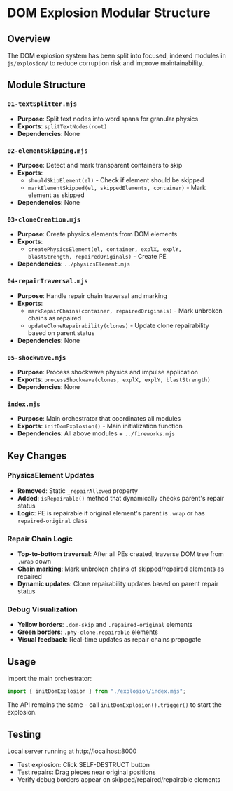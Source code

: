 # DOM Explosion Modular Structure

## Overview

The DOM explosion system has been split into focused, indexed modules in `js/explosion/` to reduce corruption risk and improve maintainability.

## Module Structure

### `01-textSplitter.mjs`

-   **Purpose**: Split text nodes into word spans for granular physics
-   **Exports**: `splitTextNodes(root)`
-   **Dependencies**: None

### `02-elementSkipping.mjs`

-   **Purpose**: Detect and mark transparent containers to skip
-   **Exports**:
    -   `shouldSkipElement(el)` - Check if element should be skipped
    -   `markElementSkipped(el, skippedElements, container)` - Mark element as skipped
-   **Dependencies**: None

### `03-cloneCreation.mjs`

-   **Purpose**: Create physics elements from DOM elements
-   **Exports**:
    -   `createPhysicsElement(el, container, explX, explY, blastStrength, repairedOriginals)` - Create PE
-   **Dependencies**: `../physicsElement.mjs`

### `04-repairTraversal.mjs`

-   **Purpose**: Handle repair chain traversal and marking
-   **Exports**:
    -   `markRepairChains(container, repairedOriginals)` - Mark unbroken chains as repaired
    -   `updateCloneRepairability(clones)` - Update clone repairability based on parent status
-   **Dependencies**: None

### `05-shockwave.mjs`

-   **Purpose**: Process shockwave physics and impulse application
-   **Exports**: `processShockwave(clones, explX, explY, blastStrength)`
-   **Dependencies**: None

### `index.mjs`

-   **Purpose**: Main orchestrator that coordinates all modules
-   **Exports**: `initDomExplosion()` - Main initialization function
-   **Dependencies**: All above modules + `../fireworks.mjs`

## Key Changes

### PhysicsElement Updates

-   **Removed**: Static `_repairAllowed` property
-   **Added**: `isRepairable()` method that dynamically checks parent's repair status
-   **Logic**: PE is repairable if original element's parent is `.wrap` or has `repaired-original` class

### Repair Chain Logic

-   **Top-to-bottom traversal**: After all PEs created, traverse DOM tree from `.wrap` down
-   **Chain marking**: Mark unbroken chains of skipped/repaired elements as repaired
-   **Dynamic updates**: Clone repairability updates based on parent repair status

### Debug Visualization

-   **Yellow borders**: `.dom-skip` and `.repaired-original` elements
-   **Green borders**: `.phy-clone.repairable` elements
-   **Visual feedback**: Real-time updates as repair chains propagate

## Usage

Import the main orchestrator:

```javascript
import { initDomExplosion } from "./explosion/index.mjs";
```

The API remains the same - call `initDomExplosion().trigger()` to start the explosion.

## Testing

Local server running at http://localhost:8000

-   Test explosion: Click SELF-DESTRUCT button
-   Test repairs: Drag pieces near original positions
-   Verify debug borders appear on skipped/repaired/repairable elements
